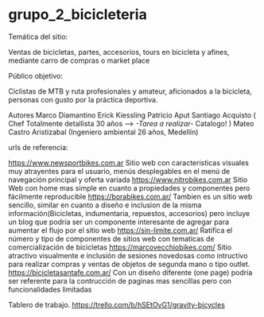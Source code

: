 # grupo_2_bicicleteria

Temática del sitio:

Ventas de bicicletas, partes, accesorios, tours en bicicleta y afines, mediante carro de compras o market place

Público objetivo: 

Ciclistas de MTB y ruta profesionales y amateur, aficionados a la bicicleta, personas con gusto por la práctica deportiva.

Autores
Marco Diamantino
Erick Kiessling
Patricio Aput 
Santiago Acquisto ( Chef Totalmente detallista 30 años --> *-Tarea a realizar-* Catalogo! ) 
Mateo Castro Aristizabal (Ingeniero ambiental 26 años, Medellín)



urls de referencia:

https://www.newsportbikes.com.ar
Sitio web con caracteristicas visuales muy atrayentes para el usuario, menús desplegables en el menú de navegación principal y oferta variada
https://www.nitrobikes.com.ar
Sitio Web con home mas simple en cuanto a propiedades y componentes pero fácilmente reproducible
https://borabikes.com.ar/
Tambien es un sitio web sencillo, similar en cuanto a diseño e inclusion de la misma información(Bicicletas, indumentaria, repuestos, accesorios) pero incluye un blog que podría ser un componente interesante de agregar para aumentar el flujo por el sitio web
https://sin-limite.com.ar/
Ratifica el número y tipo de componentes de sitios web con tematicas de comercialización de bicicletas
https://marcovecchiobikes.com/
Sitio atractivo visualmente e inclusión de sesiones novedosas como intructivo para realizar compras y ventas de objetos de segunda mano o tipo outlet.
https://bicicletasantafe.com.ar/
Con un diseño diferente (one page) podría ser referente para la contrucción de paginas mas sencillas pero con funcionalidades limitadas


Tablero de trabajo.
https://trello.com/b/hSEtOvG1/gravity-bicycles
